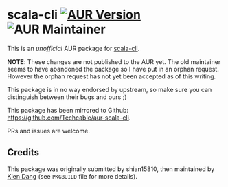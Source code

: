 scala-cli [![AUR Version](https://img.shields.io/aur/version/scala-cli)](https://aur.archlinux.org/packages/scala-cli) ![AUR Maintainer](https://img.shields.io/aur/maintainer/scala-cli)
===========
This is an _unofficial_ AUR package for [scala-cli](https://aur.archlinux.org/packages/scala-cli).

**NOTE**: These changes are not published to the AUR yet. The old maintainer seems to have abandoned the package so I have put in an orphan request. However the orphan request has not yet been accepted as of this writing.

This package is in no way endorsed by upstream, so make sure you can distinguish between their bugs and ours ;)

This package has been mirrored to Github: <https://github.com/Techcable/aur-scala-cli>.

PRs and issues are welcome.

## Credits
This package was originally submitted by shian15810, then maintained by [Kien Dang](https://kien.ai) (see `PKGBUILD` file for more details).
